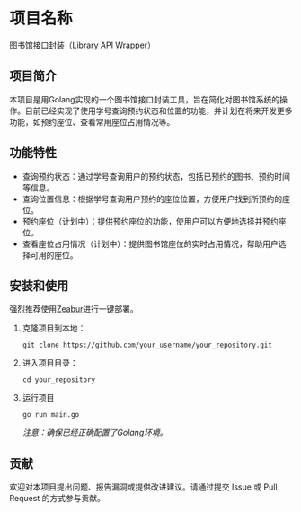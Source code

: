 # 项目名称

图书馆接口封装（Library API Wrapper）

## 项目简介

本项目是用Golang实现的一个图书馆接口封装工具，旨在简化对图书馆系统的操作。目前已经实现了使用学号查询预约状态和位置的功能，并计划在将来开发更多功能，如预约座位、查看常用座位占用情况等。

## 功能特性

- 查询预约状态：通过学号查询用户的预约状态，包括已预约的图书、预约时间等信息。
- 查询位置信息：根据学号查询用户预约的座位位置，方便用户找到所预约的座位。
- 预约座位（计划中）：提供预约座位的功能，使用户可以方便地选择并预约座位。
- 查看座位占用情况（计划中）：提供图书馆座位的实时占用情况，帮助用户选择可用的座位。

## 安装和使用

 强烈推荐使用[Zeabur](https://zeabur.com/)进行一键部署。

1. 克隆项目到本地：

   ```shell
   git clone https://github.com/your_username/your_repository.git
   ```

2. 进入项目目录：

   ```shell
   cd your_repository
   ```

3. 运行项目
   ```shell
   go run main.go
   ```

   *注意：确保已经正确配置了Golang环境。*

## 贡献

欢迎对本项目提出问题、报告漏洞或提供改进建议。请通过提交 Issue 或 Pull Request 的方式参与贡献。